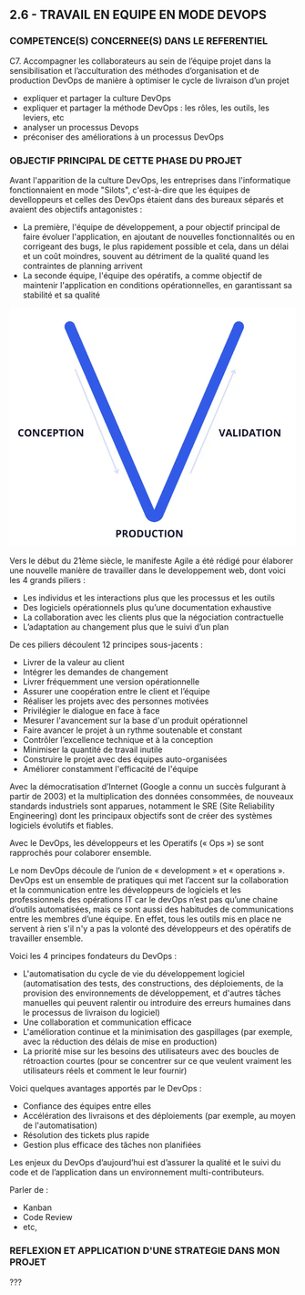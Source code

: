 ## 2.6 - TRAVAIL EN EQUIPE EN MODE DEVOPS

### COMPETENCE(S) CONCERNEE(S) DANS LE REFERENTIEL

C7. Accompagner les collaborateurs au sein de l’équipe projet dans la sensibilisation et l’acculturation des méthodes d’organisation et de production DevOps de manière à optimiser le cycle de livraison d’un projet
- expliquer et partager la culture DevOps
- expliquer et partager la méthode DevOps : les rôles, les outils, les leviers, etc
- analyser un processus Devops
- préconiser des améliorations à un processus DevOps


### OBJECTIF PRINCIPAL DE CETTE PHASE DU PROJET

Avant l'apparition de la culture DevOps, les entreprises dans l'informatique fonctionnaient en mode "Silots", c'est-à-dire que les équipes de develloppeurs et celles des DevOps étaient dans des bureaux séparés et avaient des objectifs antagonistes : 
- La première, l'équipe de développement, a pour objectif principal de faire évoluer l'application, en ajoutant de nouvelles fonctionnalités ou en corrigeant des bugs, le plus rapidement possible et cela, dans un délai et un coût moindres, souvent au détriment de la qualité quand les contraintes de planning arrivent
- La seconde équipe, l'équipe des opératifs, a comme objectif de maintenir l'application en conditions opérationnelles, en garantissant sa stabilité et sa qualité

![Cycle en V](../img/cycle_en_v.png "Cycle en V")

Vers le début du 21ème siècle, le manifeste Agile a été rédigé pour élaborer une nouvelle manière de travailler dans le developpement web, dont voici les 4 grands piliers :
- Les individus et les interactions plus que les processus et les outils
- Des logiciels opérationnels plus qu’une documentation exhaustive
- La collaboration avec les clients plus que la négociation contractuelle
- L’adaptation au changement plus que le suivi d’un plan

De ces piliers découlent 12 principes sous-jacents :
- Livrer de la valeur au client
- Intégrer les demandes de changement
- Livrer fréquemment une version opérationnelle
- Assurer une coopération entre le client et l’équipe
- Réaliser les projets avec des personnes motivées
- Privilégier le dialogue en face à face
- Mesurer l'avancement sur la base d'un produit opérationnel
- Faire avancer le projet à un rythme soutenable et constant
- Contrôler l’excellence technique et à la conception
- Minimiser la quantité de travail inutile
- Construire le projet avec des équipes auto-organisées
- Améliorer constamment l'efficacité de l'équipe

Avec la démocratisation d’Internet (Google a connu un succès fulgurant à partir de 2003) et la multiplication des données consommées, de nouveaux standards industriels sont apparues, notamment le SRE (Site Reliability Engineering) dont les principaux objectifs sont de créer des systèmes logiciels évolutifs et fiables.

Avec le DevOps, les développeurs et les Operatifs (« Ops ») se sont rapprochés pour colaborer ensemble.

Le nom DevOps découle de l’union de « development » et « operations ». DevOps est un ensemble de pratiques qui met l’accent sur la collaboration et la communication entre les développeurs de logiciels et les professionnels des opérations IT car le devOps n’est pas qu’une chaine d’outils automatisées, mais ce sont aussi des habitudes de communications entre les membres d’une équipe. En effet, tous les outils mis en place ne servent à rien s'il n'y a pas la volonté des développeurs et des opératifs de travailler ensemble.

Voici les 4 principes fondateurs du DevOps :
- L'automatisation du cycle de vie du développement logiciel (automatisation des tests, des constructions, des déploiements, de la provision des environnements de développement, et d'autres tâches manuelles qui peuvent ralentir ou introduire des erreurs humaines dans le processus de livraison du logiciel)
- Une collaboration et communication efficace
- L'amélioration continue et la minimisation des gaspillages (par exemple, avec la réduction des délais de mise en production)
- La priorité mise sur les besoins des utilisateurs avec des boucles de rétroaction courtes (pour se concentrer sur ce que veulent vraiment les utilisateurs réels et comment le leur fournir)

Voici quelques avantages apportés par le DevOps :
- Confiance des équipes entre elles
- Accélération des livraisons et des déploiements (par exemple, au moyen de l'automatisation)
- Résolution des tickets plus rapide
- Gestion plus efficace des tâches non planifiées

Les enjeux du DevOps d’aujourd’hui est d’assurer la qualité et le suivi du code et de l’application dans un environnement multi-contributeurs.


Parler de :
- Kanban
- Code Review
- etc,

### REFLEXION ET APPLICATION D'UNE STRATEGIE DANS MON PROJET

???